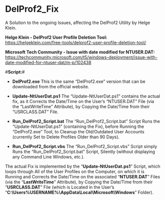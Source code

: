 # DelProf2_Fix
A Solution to the ongoing Issues, affecting the DelProf2 Utility by Helge Klein.

**Helge Klein - DelProf2 User Profile Deletion Tool:**
https://helgeklein.com/free-tools/delprof2-user-profile-deletion-tool/

**Microsoft Tech Community - Issue with date modified for NTUSER.DAT:**
https://techcommunity.microsoft.com/t5/windows-deployment/issue-with-date-modified-for-ntuser-dat/m-p/102438

#**Script:**#

- **DelProf2.exe**
This is the same “DelProf2.exe” version that can be downloaded from the official website.

- **Update-NtUserDat.ps1**
The “Update-NtUserDat.ps1” contains the actual fix, as it Corrects the Date/Time on the User’s “NTUSER.DAT” File (via the “LastWriteTime” Attribute), by Copying the Date/Time from their “USRCLASS.DAT” File.

- **Run_DelProf2_Script.bat**
The “Run_DelProf2_Script.bat” Script Runs the “Update-NtUserDat.ps1” (containing the Fix), before Running the “DelProf2.exe” Tool, to Cleanup the Old/Outdated User Accounts (currently Set to Delete Profiles Older than 90 Days).

- **Run_DelProf2_Script.vbs**
The “Run_DelProf2_Script.vbs” Script simply Runs the “Run_DelProf2_Script.bat” Script, Silently (without displaying any Command Line Windows, etc.).

The actual Fix is implemented by the “**Update-NtUserDat.ps1**” Script, which loops through All of the User Profiles on the Computer, on which it is Running and Corrects the Date/Time on the associated “**NTUSER.DAT**” Files (via the “**LastWriteTime**” Attribute), by Copying the Date/Time from their “**USRCLASS.DAT**” File (which is Located in the User’s “**C:\Users\%USERNAME%\AppData\Local\Microsoft\Windows**” Folder).
